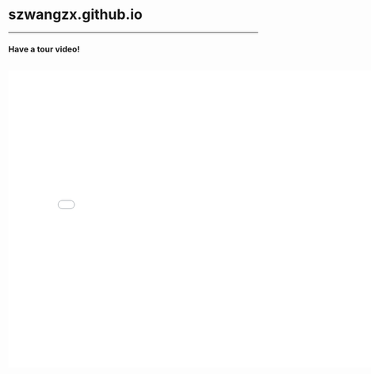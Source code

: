 # szwangzx.github.io

<hr>
<h3>Have a tour video!</h3>
<div style="text-align: center;">
<br>
<iframe src="MD/tour.mp4" scrolling="no" border="0" frameborder="no" framespacing="0" allowfullscreen="true" height=600 width=800> </iframe>
<br>
</div>
